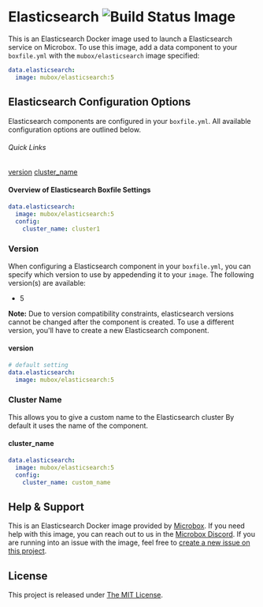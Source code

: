# Elasticsearch ![Build Status Image](https://github.com/mu-box/microbox-docker-elasticsearch/actions/workflows/ci.yaml/badge.svg)
This is an Elasticsearch Docker image used to launch a Elasticsearch service on Microbox. To use this image, add a data component to your `boxfile.yml` with the `mubox/elasticsearch` image specified:

```yaml
data.elasticsearch:
  image: mubox/elasticsearch:5
```

## Elasticsearch Configuration Options
Elasticsearch components are configured in your `boxfile.yml`. All available configuration options are outlined below.

###### Quick Links
[version](#version)
[cluster\_name](#cluster-name)

#### Overview of Elasticsearch Boxfile Settings
```yaml
data.elasticsearch:
  image: mubox/elasticsearch:5
  config:
    cluster_name: cluster1
```

### Version
When configuring a Elasticsearch component in your `boxfile.yml`, you can specify which version to use by appedending it to your `image`. The following version(s) are available:

- 5

**Note:** Due to version compatibility constraints, elasticsearch versions cannot be changed after the component is created. To use a different version, you'll have to create a new Elasticsearch component.

#### version
```yaml
# default setting
data.elasticsearch:
  image: mubox/elasticsearch:5
```

### Cluster Name
This allows you to give a custom name to the Elasticsearch cluster
By default it uses the name of the component.

#### cluster\_name
```yaml
data.elasticsearch:
  image: mubox/elasticsearch:5
  config:
    cluster_name: custom_name
```

## Help & Support
This is an Elasticsearch Docker image provided by [Microbox](http://microbox.cloud). If you need help with this image, you can reach out to us in the [Microbox Discord](https://discord.gg/MCDdHfy). If you are running into an issue with the image, feel free to [create a new issue on this project](https://github.com/mu-box/microbox-docker-elasticsearch/issues/new).

## License

This project is released under [The MIT License](http://opensource.org/licenses/MIT).
